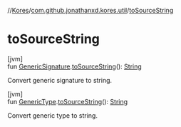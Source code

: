 //[Kores](../../index.md)/[com.github.jonathanxd.kores.util](index.md)/[toSourceString](to-source-string.md)

# toSourceString

[jvm]\
fun [GenericSignature](../com.github.jonathanxd.kores.generic/-generic-signature/index.md).[toSourceString](to-source-string.md)(): [String](https://kotlinlang.org/api/latest/jvm/stdlib/kotlin/-string/index.html)

Convert generic signature to string.

[jvm]\
fun [GenericType](../com.github.jonathanxd.kores.type/-generic-type/index.md).[toSourceString](to-source-string.md)(): [String](https://kotlinlang.org/api/latest/jvm/stdlib/kotlin/-string/index.html)

Convert generic type to string.
